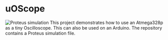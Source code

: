 # uOScope
![Proteus simulation](http://i.imgur.com/xzgpOOR.png?1)
This project demonstrates how to use an Atmega328p as a tiny Oscilloscope. This can also be used on an Arduino. 
The repository contains a Proteus simulation file.
